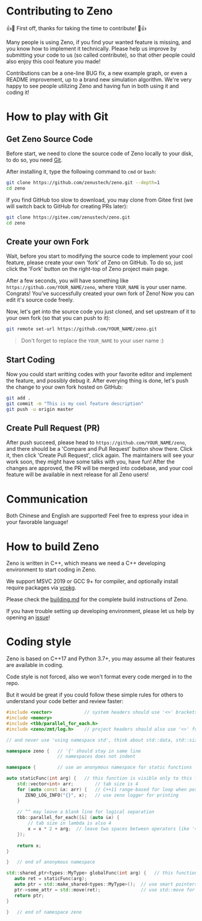 # Contributing to Zeno

:+1::tada: First off, thanks for taking the time to contribute! :tada::+1:

Many people is using Zeno, if you find your wanted feature is missing, and you know how to implement it technically.
Please help us improve by submitting your code to us (so called contribute), so that other people could also enjoy this cool feature you made!

Contributions can be a one-line BUG fix, a new example graph, or even a README improvement, up to a brand new simulation algorithm.
We're very happy to see people utilizing Zeno and having fun in both using it and coding it!

# How to play with Git

## Get Zeno Source Code

Before start, we need to clone the source code of Zeno locally to your disk, to do so, you need [Git](https://git-scm.com/download/win).

After installing it, type the following command to `cmd` or `bash`:
```bash
git clone https://github.com/zenustech/zeno.git --depth=1
cd zeno
```

If you find GitHub too slow to download, you may clone from Gitee first (we will switch back to GitHub for creating PRs later):
```bash
git clone https://gitee.com/zenustech/zeno.git
cd zeno
```

## Create your own Fork

Wait, before you start to modifying the source code to implement your cool feature, please create your own 'fork' of Zeno on GitHub.
To do so, just click the 'Fork' button on the right-top of Zeno project main page.

After a few seconds, you will have something like `https://github.com/YOUR_NAME/zeno`, where `YOUR_NAME` is your user name.
Congrats! You've successfully created your own fork of Zeno! Now you can edit it's source code freely.

Now, let's get into the source code you just cloned, and set upstream of it to your own fork (so that you can push to it):
```bash
git remote set-url https://github.com/YOUR_NAME/zeno.git
```
> Don't forget to replace the `YOUR_NAME` to your user name :)

## Start Coding

Now you could start writting codes with your favorite editor and implement the feature, and possibly debug it.
After everying thing is done, let's push the change to your own fork hosted on GitHub:
```bash
git add .
git commit -m "This is my cool feature description"
git push -u origin master
```

## Create Pull Request (PR)

After push succeed, please head to `https://github.com/YOUR_NAME/zeno`, and there should be a 'Compare and Pull Request' button show there.
Click it, then click 'Create Pull Request', click again. The maintainers will see your work soon, they might have some talks with you, have fun!
After the changes are approved, the PR will be merged into codebase, and your cool feature will be available in next release for all Zeno users!

# Communication

Both Chinese and English are supported! Feel free to express your idea in your favorable language!

# How to build Zeno

Zeno is written in C++, which means we need a C++ developing environment to start coding in Zeno.

We support MSVC 2019 or GCC 9+ for compiler, and optionally install require packages via [vcpkg](https://github.com/microsoft/vcpkg).

Please check the [building.md](building.md) for the complete build instructions of Zeno.

If you have trouble setting up developing environment, please let us help by opening an [issue](https://github.com/zenustech/zeno/issues)!

# Coding style

Zeno is based on C++17 and Python 3.7+, you may assume all their features are available in coding.

Code style is not forced, also we won't format every code merged in to the repo.

But it would be great if you could follow these simple rules for others to understand your code better and review faster:

```cpp
#include <vector>            // system headers should use '<>' brackets
#include <memory>
#include <tbb/parallel_for_each.h>
#include <zeno/zmt/log.h>    // project headers should also use '<>' for absolute pathing

// and never use 'using namespace std', think about std::data, std::size, std::ref

namespace zeno {   // '{' should stay in same line
                   // namespaces does not indent

namespace {        // use an anonymous namespace for static functions

auto staticFunc(int arg) {   // this function is visible only to this file
    std::vector<int> arr;        // tab size is 4
    for (auto const &x: arr) {   // C++11 range-based for loop when possible
       ZENO_LOG_INFO("{}", x);   // use zeno logger for printing
    }
    
    // ^^ may leave a blank line for logical separation
    tbb::parallel_for_each([&] (auto &x) {
        // tab size in lambda is also 4
        x = x * 2 + arg;  // leave two spaces between operators like '=', '*', '+'
    });
    
    return x;
}

}   // end of anonymous namespace

std::shared_ptr<types::MyType> globalFunc(int arg) {   // this function is visible globally
   auto ret = staticFunc(arg);
   auto ptr = std::make_shared<types::MyType>();  // use smart pointers instead of naked new/delete
   ptr->some_attr = std::move(ret);               // use std::move for optimal zero-copying
   return ptr;
}

}   // end of namespace zeno
```
